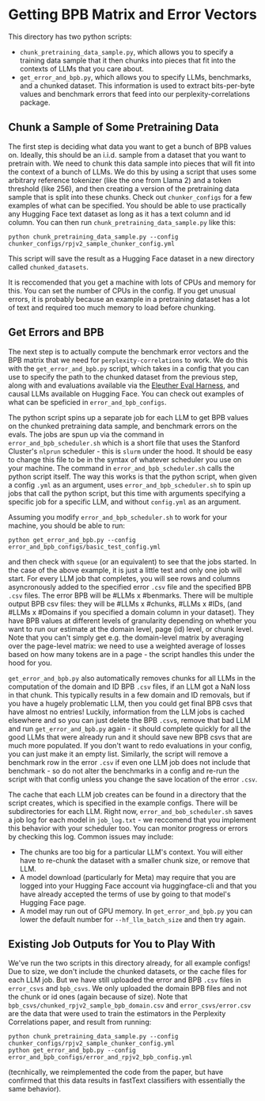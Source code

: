 # Getting BPB Matrix and Error Vectors

This directory has two python scripts:

* `chunk_pretraining_data_sample.py`, which allows you to specify a training data sample that it then chunks into pieces that fit into the contexts of LLMs that you care about.
* `get_error_and_bpb.py`, which allows you to specify LLMs, benchmarks, and a chunked dataset. This information is used to extract bits-per-byte values and benchmark errors that feed into our perplexity-correlations package.

## Chunk a Sample of Some Pretraining Data

The first step is deciding what data you want to get a bunch of BPB
values on. Ideally, this should be an i.i.d. sample from a dataset that you want to pretrain with.
We need to chunk this data sample into pieces that will fit into the context of
a bunch of LLMs. We do this by using a script that uses some arbitrary reference tokenizer
(like the one from Llama 2) and a token threshold (like 256), and then creating a version
of the pretraining data sample that is split into these chunks. Check out `chunker_configs`
for a few examples of what can be specified. You should be able to use practically any Hugging Face text
dataset as long as it has a text column and id column. You can then run `chunk_pretraining_data_sample.py`
like this:

`python chunk_pretraining_data_sample.py --config chunker_configs/rpjv2_sample_chunker_config.yml`

This script will save the result as a Hugging Face dataset in a new directory called `chunked_datasets`.

It is reccomended that you get a machine with lots of CPUs and memory for this. You can set the
number of CPUs in the config. If you get unusual errors, it is probably because an example in a
pretraining dataset has a lot of text and required too much memory to load before chunking.

## Get Errors and BPB

The next step is to actually compute the benchmark error vectors and the BPB matrix that we
need for `perplexity-correlations` to work. We do this with the `get_error_and_bpb.py` script, which
takes in a config that you can use to specify the path to the chunked dataset
from the previous step, along with and evaluations available via the
[Eleuther Eval Harness](https://github.com/EleutherAI/lm-evaluation-harness), and causal LLMs
available on Hugging Face. You can check out examples of what can be speficied in
`error_and_bpb_configs`.

The python script spins up a separate job for each LLM to get BPB values on the
chunked pretraining data sample, and benchmark errors on the evals. The jobs are spun up via the
command in `error_and_bpb_scheduler.sh` which is a short file that uses the Stanford Cluster's `nlprun`
scheduler - this is `slurm` under the hood. It should be easy to change
this file to be in the syntax of whatever scheduler you use on your machine. The 
command in `error_and_bpb_scheduler.sh` calls the python script itself. The way this works
is that the python script, when given a config `.yml` as an argument, uses
`error_and_bpb_scheduler.sh` to spin up jobs that call the python script, but this time
with arguments specifying a specific job for a specific LLM, and without `config.yml`
as an argument.

Assuming you modify `error_and_bpb_scheduler.sh` to work for your machine, you should be
able to run:

```
python get_error_and_bpb.py --config error_and_bpb_configs/basic_test_config.yml
```

and then check with `squeue` (or an equivalent) to see that the jobs started.
In the case of the above example, it is just a little test and only one job will start.
For every LLM job that completes, you will see rows and columns
asyncronously added to the specified error `.csv` file and the specified BPB `.csv` files.
The error BPB will be #LLMs x #benmarks. There will be multiple output BPB csv files: they will
be #LLMs x #chunks, #LLMs x #IDs, (and #LLMs x #Domains if you specified a domain column
in your dataset). They have BPB values at different levels of granularity depending on whether you
want to run our estimate at the domain level, page (id) level, or chunk level. Note that you can't
simply get e.g. the domain-level matrix by averaging over the page-level matrix: we need to use a
weighted average of losses based on how many tokens are in a page - the script handles this
under the hood for you.

`get_error_and_bpb.py` also automatically removes chunks for all LLMs in the computation of the domain and
ID BPB `.csv` files, if an LLM got a NaN loss in that chunk. This typically results in a few domain and ID
removals, but if you have a hugely problematic LLM, then you could get final BPB csvs that have almost no
entries! Luckily, information from the LLM jobs is cached elsewhere and so you can just delete the BPB
`.csv`s, remove that bad LLM and run `get_error_and_bpb.py` again - it should complete quickly for all the
good LLMs that were already run and it should save new BPB csvs that are much more populated. If you don't
want to redo evaluations in your config, you can just make it an empty list. Similarly, the script will remove a benchmark row in the error `.csv` if even one LLM job does not include that benchmark - so do
not alter the benchmarks in a config and re-run the script with that config unless you change the save location of the error `.csv`.

The cache that each LLM job creates can be found in a directory that the script creates, which is specified
in the example configs. There will be subdirectories for each LLM. Right now, `error_and_bob_scheduler.sh`
saves a job log for each model in `job_log.txt` - we reccomend that you implement this behavior with your
scheduler too. You can monitor progress or errors by checking this log. Common issues may include:
* The chunks are too big for a particular LLM's context. You will either have to re-chunk the dataset with a smaller chunk size, or remove that LLM.
* A model download (particularly for Meta) may require that you are logged into your Hugging Face account via huggingface-cli and that you have already accepted the terms of use by going to that model's Hugging Face page.
* A model may run out of GPU memory. In `get_error_and_bpb.py` you can lower the default number for `--hf_llm_batch_size` and then try again.

## Existing Job Outputs for You to Play With

We've run the two scripts in this directory already, for all example configs!
Due to size, we don't include the chunked datasets, or the cache files for each LLM job.
But we have still uploaded the error and BPB `.csv` files in `error_csvs` and `bpb_csvs`.
We only uploaded the domain BPB files and not the chunk or id ones (again because of size).
Note that `bpb_csvs/chunked_rpjv2_sample_bpb_domain.csv` and `error_csvs/error.csv` are the data
that were used to train the estimators in the Perplexity Correlations paper, and result from running:

```
python chunk_pretraining_data_sample.py --config chunker_configs/rpjv2_sample_chunker_config.yml
python get_error_and_bpb.py --config error_and_bpb_configs/error_and_rpjv2_bpb_config.yml
```

(tecnhically, we reimplemented the code from the paper, but have confirmed that this data results in
fastText classifiers with essentially the same behavior).
